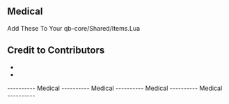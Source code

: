 ## Medical
Add These To Your qb-core/Shared/Items.Lua

## Credit to Contributors
 - 
 - 


----------  Medical  ----------  Medical  ----------  Medical  ----------  Medical  ----------
```lua














```